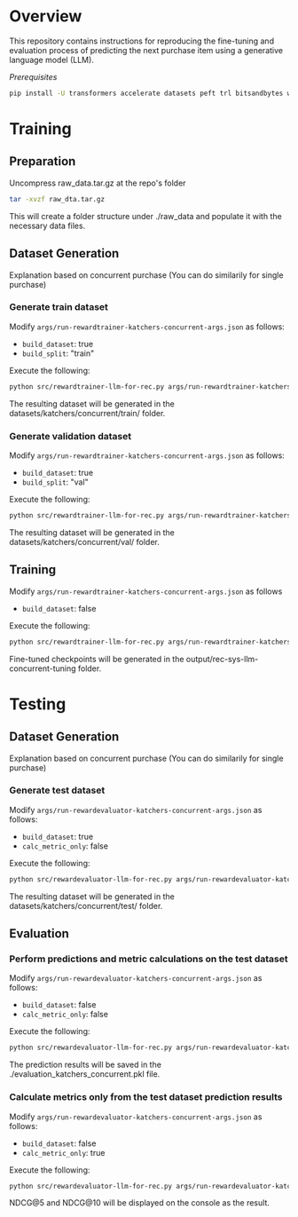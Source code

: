 # Overview

This repository contains instructions for reproducing the fine-tuning and evaluation process of predicting the next purchase item using a generative language model (LLM).

*Prerequisites*
```bash
pip install -U transformers accelerate datasets peft trl bitsandbytes wandb
```

# Training

## Preparation

Uncompress raw_data.tar.gz at the repo's folder

```bash
tar -xvzf raw_dta.tar.gz
```

This will create a folder structure under ./raw_data and populate it with the necessary data files.

## Dataset Generation

Explanation based on concurrent purchase (You can do similarily for single purchase)

### Generate train dataset

Modify `args/run-rewardtrainer-katchers-concurrent-args.json` as follows:
- `build_dataset`: true
- `build_split`: "train"

Execute the following:
```bash
python src/rewardtrainer-llm-for-rec.py args/run-rewardtrainer-katchers-concurrent-args.json
```

The resulting dataset will be generated in the datasets/katchers/concurrent/train/ folder.

### Generate validation dataset

Modify `args/run-rewardtrainer-katchers-concurrent-args.json` as follows:
- `build_dataset`: true
- `build_split`: "val"

Execute the following:
```bash
python src/rewardtrainer-llm-for-rec.py args/run-rewardtrainer-katchers-concurrent-args.json
```

The resulting dataset will be generated in the datasets/katchers/concurrent/val/ folder.

## Training

Modify `args/run-rewardtrainer-katchers-concurrent-args.json` as follows
- `build_dataset`: false

Execute the following:
```bash
python src/rewardtrainer-llm-for-rec.py args/run-rewardtrainer-katchers-concurrent-args.json
```

Fine-tuned checkpoints will be generated in the output/rec-sys-llm-concurrent-tuning folder.

# Testing

## Dataset Generation

Explanation based on concurrent purchase (You can do similarily for single purchase)

### Generate test dataset

Modify `args/run-rewardevaluator-katchers-concurrent-args.json` as follows:
- `build_dataset`: true
- `calc_metric_only`: false

Execute the following:
```bash
python src/rewardevaluator-llm-for-rec.py args/run-rewardevaluator-katchers-concurrent-args.json
```

The resulting dataset will be generated in the datasets/katchers/concurrent/test/ folder.

## Evaluation

### Perform predictions and metric calculations on the test dataset

Modify `args/run-rewardevaluator-katchers-concurrent-args.json` as follows:
- `build_dataset`: false
- `calc_metric_only`: false

Execute the following:
```bash
python src/rewardevaluator-llm-for-rec.py args/run-rewardevaluator-katchers-concurrent-args.json
```

The prediction results will be saved in the ./evaluation_katchers_concurrent.pkl file.

### Calculate metrics only from the test dataset prediction results

Modify `args/run-rewardevaluator-katchers-concurrent-args.json` as follows:
- `build_dataset`: false
- `calc_metric_only`: true

Execute the following:
```bash
python src/rewardevaluator-llm-for-rec.py args/run-rewardevaluator-katchers-concurrent-args.json
```

NDCG@5 and NDCG@10 will be displayed on the console as the result.